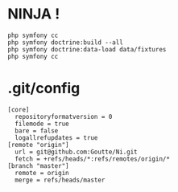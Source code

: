 # NINJA !

    php symfony cc
    php symfony doctrine:build --all
    php symfony doctrine:data-load data/fixtures
    php symfony cc

# .git/config

    [core]
      repositoryformatversion = 0
      filemode = true
      bare = false
      logallrefupdates = true
    [remote "origin"]
      url = git@github.com:Goutte/Ni.git
      fetch = +refs/heads/*:refs/remotes/origin/*
    [branch "master"]
      remote = origin
      merge = refs/heads/master
